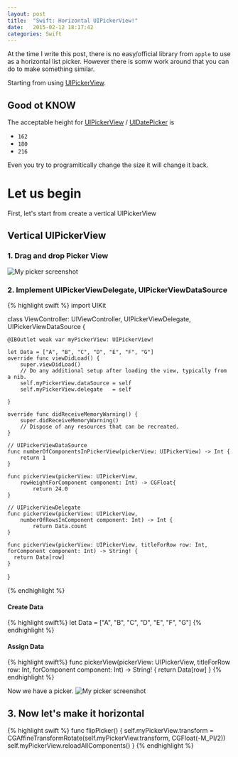 ```yaml
---
layout: post
title:  "Swift: Horizontal UIPickerView!"
date:   2015-02-12 18:17:42
categories: Swift
---
```

At the time I write this post, there is no easy/official library from `apple` to use as a horizontal list picker. 
However there is somw work around that you can do to make something similar.

Starting from using [UIPickerView][UIPickerView].

## Good ot KNOW
The acceptable height for [UIPickerView][UIPickerView] / [UIDatePicker][UIDatePicker] is

* `162`
* `180`
* `216`

Even you try to programitically change the size it will change it back.

# Let us begin
First, let's start from create a vertical UIPickerView

## Vertical UIPickerView

### 1. Drag and drop Picker View
![My picker screenshot]({{http://torishere.github.io}}/static/img/post/UIPickerView.png)

### 2. Implement UIPickerViewDelegate, UIPickerViewDataSource

{% highlight swift %}
import UIKit

class ViewController: UIViewController, UIPickerViewDelegate, UIPickerViewDataSource {

    @IBOutlet weak var myPickerView: UIPickerView!
    
    let Data = ["A", "B", "C", "D", "E", "F", "G"]
    override func viewDidLoad() {
        super.viewDidLoad()
        // Do any additional setup after loading the view, typically from a nib.
        self.myPickerView.dataSource = self
        self.myPickerView.delegate   = self
        
    }

    override func didReceiveMemoryWarning() {
        super.didReceiveMemoryWarning()
        // Dispose of any resources that can be recreated.
    }
    
    // UIPickerViewDataSource
    func numberOfComponentsInPickerView(pickerView: UIPickerView) -> Int {
        return 1
    }
    
    func pickerView(pickerView: UIPickerView,
        rowHeightForComponent component: Int) -> CGFloat{
            return 24.0
    }
    
    // UIPickerViewDelegate
    func pickerView(pickerView: UIPickerView,
        numberOfRowsInComponent component: Int) -> Int {
            return Data.count
    }
    
    func pickerView(pickerView: UIPickerView, titleForRow row: Int, forComponent component: Int) -> String! {
      return Data[row]
    }
}

{% endhighlight %}

#### Create Data
{% highlight swift%}
    let Data = ["A", "B", "C", "D", "E", "F", "G"]
{% endhighlight %}

#### Assign Data
{% highlight swift%}
    func pickerView(pickerView: UIPickerView, titleForRow row: Int, forComponent component: Int) -> String! {
      return Data[row]
    }
{% endhighlight %}


Now we have a picker.
![My picker screenshot]({{http://torishere.github.io}}/static/img/post/myPicker.png)


## 3. Now let's make it horizontal

{% highlight swift %}
    func flipPicker() {
        self.myPickerView.transform = CGAffineTransformRotate(self.myPickerView.transform, CGFloat(-M_PI/2))
        self.myPickerView.reloadAllComponents()
    }
{% endhighlight %}



[UIPickerView]: https://developer.apple.com/library/ios/documentation/UIKit/Reference/UIPickerView_Class/index.html
[UIDatePicker]: https://developer.apple.com/library/ios/documentation/UIKit/Reference/UIDatePicker_Class/index.html
